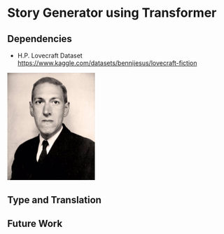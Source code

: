 # Story Generator using Transformer


## Dependencies 
- H.P. Lovecraft Dataset https://www.kaggle.com/datasets/bennijesus/lovecraft-fiction
<img src = "./figures/01 - HPLovecraft.jpg" width=200>

## Type and Translation


## Future Work
